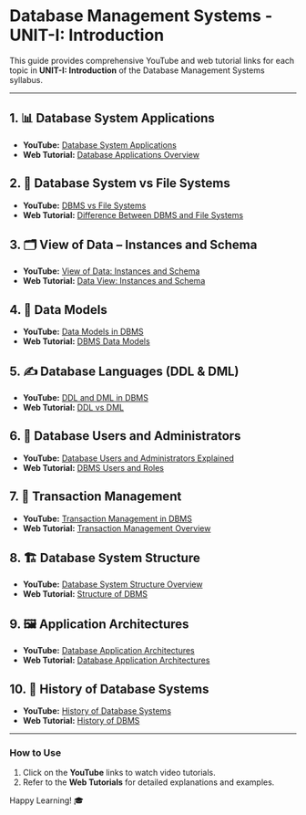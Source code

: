 # Database Management Systems - UNIT-I: Introduction

This guide provides comprehensive YouTube and web tutorial links for each topic in **UNIT-I: Introduction** of the Database Management Systems syllabus.

---

## 1. 📊 Database System Applications
- **YouTube:** [Database System Applications](https://www.youtube.com/results?search_query=Database+system+applications+tutorial)  
- **Web Tutorial:** [Database Applications Overview](https://www.tutorialspoint.com/dbms/dbms_applications.htm)

## 2. 📁 Database System vs File Systems
- **YouTube:** [DBMS vs File Systems](https://www.youtube.com/results?search_query=Database+System+versus+File+Systems+tutorial)  
- **Web Tutorial:** [Difference Between DBMS and File Systems](https://www.geeksforgeeks.org/difference-between-file-system-and-dbms/)

## 3. 🗂️ View of Data – Instances and Schema
- **YouTube:** [View of Data: Instances and Schema](https://www.youtube.com/results?search_query=View+of+Data+Instances+and+Schema+DBMS+tutorial)  
- **Web Tutorial:** [Data View: Instances and Schema](https://www.tutorialspoint.com/dbms/dbms_data_view.htm)

## 4. 📐 Data Models
- **YouTube:** [Data Models in DBMS](https://www.youtube.com/results?search_query=Data+Models+types+overview+tutorial)  
- **Web Tutorial:** [DBMS Data Models](https://www.geeksforgeeks.org/dbms-data-model-introduction/)

## 5. ✍️ Database Languages (DDL & DML)
- **YouTube:** [DDL and DML in DBMS](https://www.youtube.com/results?search_query=Database+Languages+DDL+DML+tutorial)  
- **Web Tutorial:** [DDL vs DML](https://www.javatpoint.com/ddl-vs-dml)

## 6. 👥 Database Users and Administrators
- **YouTube:** [Database Users and Administrators Explained](https://www.youtube.com/results?search_query=Database+Users+and+Administrators+tutorial)  
- **Web Tutorial:** [DBMS Users and Roles](https://www.tutorialspoint.com/dbms/dbms_users.htm)

## 7. 🔄 Transaction Management
- **YouTube:** [Transaction Management in DBMS](https://www.youtube.com/results?search_query=Transaction+Management+concepts+DBMS+tutorial)  
- **Web Tutorial:** [Transaction Management Overview](https://www.geeksforgeeks.org/transaction-management-in-dbms/)

## 8. 🏗️ Database System Structure
- **YouTube:** [Database System Structure Overview](https://www.youtube.com/results?search_query=Database+System+Structure+overview+tutorial)  
- **Web Tutorial:** [Structure of DBMS](https://www.tutorialspoint.com/dbms/dbms_system_structure.htm)

## 9. 🖼️ Application Architectures
- **YouTube:** [Database Application Architectures](https://www.youtube.com/results?search_query=Database+Application+Architectures+tutorial)  
- **Web Tutorial:** [Database Application Architectures](https://www.geeksforgeeks.org/three-schema-architecture-of-dbms/)

## 10. 📜 History of Database Systems
- **YouTube:** [History of Database Systems](https://www.youtube.com/results?search_query=History+of+Database+Systems+tutorial)  
- **Web Tutorial:** [History of DBMS](https://www.tutorialspoint.com/dbms/dbms_history.htm)

---

### How to Use
1. Click on the **YouTube** links to watch video tutorials.
2. Refer to the **Web Tutorials** for detailed explanations and examples.

Happy Learning! 🎓
